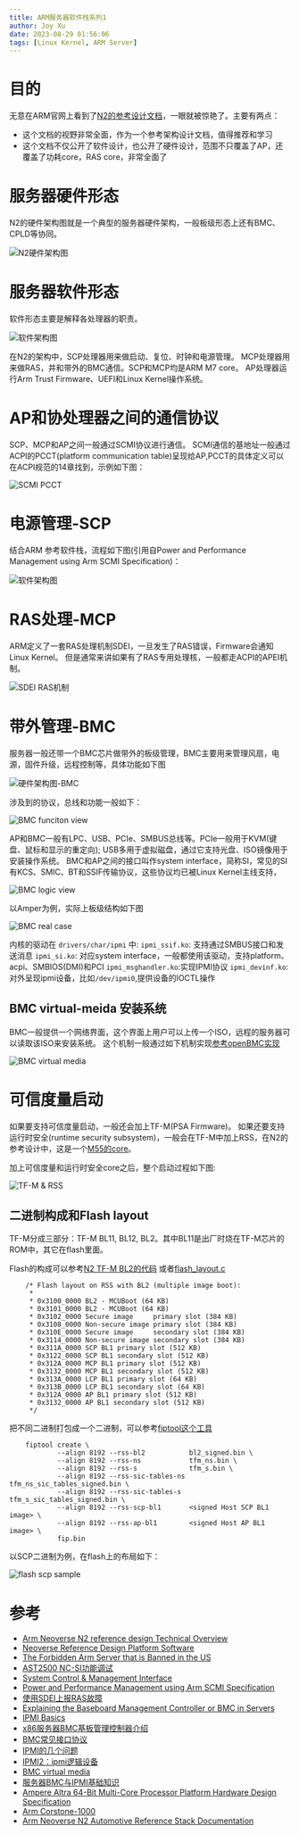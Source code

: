 ```yaml
---
title: ARM服务器软件栈系列1
author: Joy Xu
date: 2023-08-29 01:56:06
tags: [Linux Kernel, ARM Server]
---
```


# 目的

无意在ARM官网上看到了[N2的参考设计文档](https://developer.arm.com/documentation/102337/0000/Software-stack/About-the-software?lang=en)，一眼就被惊艳了。主要有两点：

* 这个文档的视野非常全面，作为一个参考架构设计文档，值得推荐和学习
* 这个文档不仅公开了软件设计，也公开了硬件设计，范围不只覆盖了AP，还覆盖了功耗core，RAS core，非常全面了

# 服务器硬件形态

N2的硬件架构图就是一个典型的服务器硬件架构，一般板级形态上还有BMC、CPLD等协同。

![N2硬件架构图](/images/arm_server_hardware_topo.png)

# 服务器软件形态

软件形态主要是解释各处理器的职责。

![软件架构图](/images/arm_server_software_stack.png)

在N2的架构中，SCP处理器用来做启动、复位、时钟和电源管理。
MCP处理器用来做RAS，并和带外的BMC通信。SCP和MCP均是ARM M7 core。
AP处理器运行Arm Trust Firmware、UEFI和Linux Kernel操作系统。


# AP和协处理器之间的通信协议

SCP、MCP和AP之间一般通过SCMI协议进行通信。
SCMI通信的基地址一般通过ACPI的PCCT(platform communication table)呈现给AP,PCCT的具体定义可以在ACPI规范的14章找到，示例如下图：

![SCMI PCCT](/images/arm_server_scmi.png)

# 电源管理-SCP

结合ARM 参考软件栈，流程如下图(引用自Power and Performance Management using Arm SCMI Specification)：

![软件架构图](/images/arm_server_scmi_software_stack.png)

# RAS处理-MCP

ARM定义了一套RAS处理机制SDEI，一旦发生了RAS错误，Firmware会通知Linux Kernel。
但是通常来讲如果有了RAS专用处理核，一般都走ACPI的APEI机制。

![SDEI RAS机制](/images/arm_server_ras_sdei.png)

# 带外管理-BMC

服务器一般还带一个BMC芯片做带外的板级管理，BMC主要用来管理风扇，电源，固件升级，远程控制等，具体功能如下图

![硬件架构图-BMC](/images/arm_server_bmc.jpg)

涉及到的协议，总线和功能一般如下：

![BMC funciton view](/images/arm_server_bmc3.png)

AP和BMC一般有LPC、USB、PCIe、SMBUS总线等。PCIe一般用于KVM(键盘、鼠标和显示的重定向);
USB多用于虚拟磁盘，通过它支持光盘、ISO镜像用于安装操作系统。
BMC和AP之间的接口叫作system interface，简称SI，常见的SI有KCS、SMIC、BT和SSIF传输协议，这些协议均已被Linux Kernel主线支持，

![BMC logic view](/images/arm_server_bmc2.jpg)

以Amper为例，实际上板级结构如下图

![BMC real case](/images/arm_server_hardware_topo2.png)

内核的驱动在 `drivers/char/ipmi` 中:
`ipmi_ssif.ko`: 支持通过SMBUS接口和发送消息
`ipmi_si.ko`: 对应system interface，一般都使用该驱动，支持platform、acpi、SMBIOS(DMI)和PCI
`ipmi_msghandler.ko`:实现IPMI协议
`ipmi_devinf.ko`: 对外呈现ipmi设备，比如`/dev/ipmi0`,提供设备的IOCTL操作

## BMC virtual-meida 安装系统

BMC一般提供一个网络界面，这个界面上用户可以上传一个ISO，远程的服务器可以读取该ISO来安装系统。
这个机制一般通过如下机制实现[参考openBMC实现](https://github.com/openbmc/docs/blob/master/designs/virtual-media.md)

![BMC virtual media](/images/arm_server_bmc_virtual_media.png)

# 可信度量启动

如果要支持可信度量启动，一般还会加上TF-M(PSA Firmware)。
如果还要支持运行时安全(runtime security subsystem)，一般会在TF-M中加上RSS，在N2的参考设计中，这是一个[M55的core](https://neoverse-reference-design.docs.arm.com/en/latest/platforms/rdfremont/docs/rss.html)。

加上可信度量和运行时安全core之后，整个启动过程如下图:

![TF-M & RSS](/images/arm_server_tfm_rss.png)

## 二进制构成和Flash layout

TF-M分成三部分：TF-M BL11, BL12, BL2。其中BL11是出厂时烧在TF-M芯片的ROM中，其它在flash里面。

Flash的构成可以参考[N2 TF-M BL2的代码](https://gitlab.arm.com/infra-solutions/reference-design/platsw/trusted-firmware-m/-/blob/refinfra-fremont/platform/ext/target/arm/rss/rdfremont/bl2/flash_map_bl2.c)
或者[flash_layout.c](https://gitlab.arm.com/infra-solutions/reference-design/platsw/trusted-firmware-m/-/blob/refinfra-fremont/platform/ext/target/arm/rss/rdfremont/flash_layout.h#L24)

		/* Flash layout on RSS with BL2 (multiple image boot):
		 *
		 * 0x3100_0000 BL2 - MCUBoot (64 KB)
		 * 0x3101_0000 BL2 - MCUBoot (64 KB)
		 * 0x3102_0000 Secure image     primary slot (384 KB)
		 * 0x3108_0000 Non-secure image primary slot (384 KB)
		 * 0x310E_0000 Secure image     secondary slot (384 KB)
		 * 0x3114_0000 Non-secure image secondary slot (384 KB)
		 * 0x311A_0000 SCP BL1 primary slot (512 KB)
		 * 0x3122_0000 SCP BL1 secondary slot (512 KB)
		 * 0x312A_0000 MCP BL1 primary slot (512 KB)
		 * 0x3132_0000 MCP BL1 secondary slot (512 KB)
		 * 0x313A_0000 LCP BL1 primary slot (64 KB)
		 * 0x313B_0000 LCP BL1 secondary slot (64 KB)
		 * 0x312A_0000 AP BL1 primary slot (512 KB)
		 * 0x3132_0000 AP BL1 secondary slot (512 KB)
		 */


把不同二进制打包成一个二进制，可以参考[fiptool这个工具](https://gitlab.arm.com/infra-solutions/reference-design/platsw/trusted-firmware-m/-/blob/refinfra-fremont/docs/platform/arm/rss/readme.rst)

		fiptool create \
				--align 8192 --rss-bl2           bl2_signed.bin \
				--align 8192 --rss-ns            tfm_ns.bin \
				--align 8192 --rss-s             tfm_s.bin \
				--align 8192 --rss-sic-tables-ns tfm_ns_sic_tables_signed.bin \
				--align 8192 --rss-sic-tables-s  tfm_s_sic_tables_signed.bin \
				--align 8192 --rss-scp-bl1       <signed Host SCP BL1 image> \
				--align 8192 --rss-ap-bl1        <signed Host AP BL1 image> \
				fip.bin


以SCP二进制为例，在flash上的布局如下：

![flash scp sample](/images/arm_server_flash_scp.png)

# 参考

* [Arm Neoverse N2 reference design Technical Overview](https://developer.arm.com/documentation/102337/0000/Software-stack/About-the-software?lang=en)
* [Neoverse Reference Design Platform Software](https://neoverse-reference-design.docs.arm.com/en/latest/readme.html)
* [The Forbidden Arm Server that is Banned in the US](https://www.servethehome.com/the-forbidden-arm-server-that-is-banned-in-the-us/6/)
* [AST2500 NC-SI功能调试](https://blog.csdn.net/zhaoxinfan/article/details/82890449)
* [System Control & Management Interface](https://static.linaro.org/connect/lvc20/presentations/LVC20-119-0.pdf)
* [Power and Performance Management using Arm SCMI Specification](https://developer.arm.com/documentation/102886/001?lang=en)
* [使用SDEI上报RAS故障](https://blog.csdn.net/jingr1/article/details/126216896?spm=1001.2014.3001.5501)
* [Explaining the Baseboard Management Controller or BMC in Servers](https://www.servethehome.com/explaining-the-baseboard-management-controller-or-bmc-in-servers/)
* [IPMI Basics](https://www.thomas-krenn.com/en/wiki/IPMI_Basics)
* [x86服务器BMC基板管理控制器介绍](https://www.cnblogs.com/zhangxinglong/p/13292092.html)
* [BMC常见接口协议](https://www.ctyun.cn/developer/article/445761300189253)
* [IPMI的几个问题](https://www.cnblogs.com/klb561/p/9070001.html)
* [IPMI2：ipmi逻辑设备](https://blog.csdn.net/qq_34160841/article/details/121728388)
* [BMC virtual media](https://github.com/openbmc/docs/blob/master/designs/virtual-media.md)
* [服务器BMC与IPMI基础知识](https://blog.csdn.net/star871016/article/details/112257689)
* [Ampere Altra 64-Bit Multi-Core Processor Platform Hardware Design Specification](https://connect-admin.amperecomputing.com/api/secure-file-download/download-regular/?file=Altra_Platform_HW_Design_Specification_v1_12_20230110_7fec8e8c20.pdf&type=technical-document&doc_id=437)
* [Arm Corstone-1000](https://corstone1000.docs.arm.com/en/latest/software-architecture.html)
* [Arm Neoverse N2 Automotive Reference Stack Documentation](https://rd-n2-automotive.docs.arm.com/en/v1.0/design/boot_process.html)
